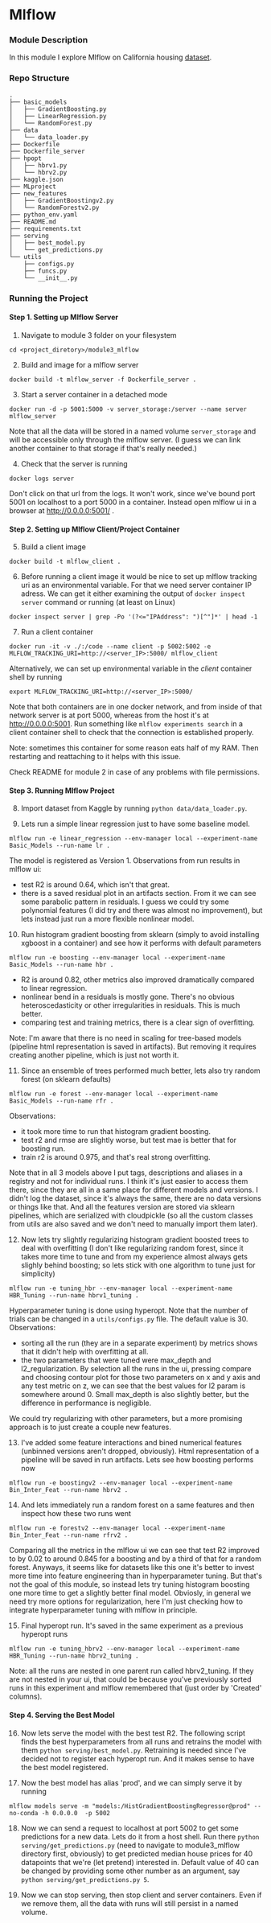 # Mlflow

### Module Description

In this module I explore Mlflow on California housing [dataset](https://www.kaggle.com/datasets/camnugent/california-housing-prices).

### Repo Structure

```
.
├── basic_models
│   ├── GradientBoosting.py
│   ├── LinearRegression.py
│   └── RandomForest.py
├── data
│   └── data_loader.py
├── Dockerfile
├── Dockerfile_server
├── hpopt
│   ├── hbrv1.py
│   └── hbrv2.py
├── kaggle.json
├── MLproject
├── new_features
│   ├── GradientBoostingv2.py
│   └── RandomForestv2.py
├── python_env.yaml
├── README.md
├── requirements.txt
├── serving
│   ├── best_model.py
│   └── get_predictions.py
└── utils
    ├── configs.py
    ├── funcs.py
    └── __init__.py
```

### Running the Project

#### Step 1. Setting up Mlflow Server

1. Navigate to module 3 folder on your filesystem
```
cd <project_diretory>/module3_mlflow
```
2. Build and image for a mlflow server
```
docker build -t mlflow_server -f Dockerfile_server .
```
3. Start a server container in a detached mode
```
docker run -d -p 5001:5000 -v server_storage:/server --name server mlflow_server
```
Note that all the data will be stored in a named volume `server_storage` and will be accessible only through the mlflow server. (I guess we can link another container to that storage if that's really needed.)

4. Check that the server is running
```
docker logs server
```
Don't click on that url from the logs. It won't work, since we've bound port 5001 on localhost to a port 5000 in a container. Instead open mlflow ui in a browser at http://0.0.0.0:5001/ .

#### Step 2. Setting up Mlflow Client/Project Container

5. Build a client image
```
docker build -t mlflow_client .
```
6. Before running a client image it would be nice to set up mlflow tracking uri as an environmental variable. For that we need server container IP adress. We can get it either examining the output of `docker inspect server` command or running (at least on Linux)
```
docker inspect server | grep -Po '(?<="IPAddress": ")[^"]*' | head -1
```
7. Run a client container
```
docker run -it -v ./:/code --name client -p 5002:5002 -e MLFLOW_TRACKING_URI=http://<server_IP>:5000/ mlflow_client
```
Alternatively, we can set up environmental variable in the *client* container shell by running
```
export MLFLOW_TRACKING_URI=http://<server_IP>:5000/
```
Note that both containers are in one docker network, and from inside of that network server is at port 5000, whereas from the host it's at http://0.0.0.0:5001. Run something like `mlflow experiments search` in a client container shell to check that the connection is established properly.

Note: sometimes this container for some reason eats half of my RAM. Then restarting and reattaching to it helps with this issue.

Check README for module 2 in case of any problems with file permissions.

#### Step 3. Running Mlflow Project

8. Import dataset from Kaggle by running `python data/data_loader.py`.

9. Lets run a simple linear regression just to have some baseline model.
```
mlflow run -e linear_regression --env-manager local --experiment-name Basic_Models --run-name lr .
```
The model is registered as Version 1. Observations from run results in mlflow ui:
- test R2 is around 0.64, which isn't that great.
- there is a saved residual plot in an artifacts section. From it we can see some parabolic pattern in residuals. I guess we could try some polynomial features (I did try and there was almost no improvement), but lets instead just run a more flexible nonlinear model.

10. Run histogram gradient boosting from sklearn (simply to avoid installing xgboost in a container) and see how it performs with default parameters
```
mlflow run -e boosting --env-manager local --experiment-name Basic_Models --run-name hbr .
```
- R2 is around 0.82, other metrics also improved dramatically compared to linear regression.
- nonlinear bend in a residuals is mostly gone. There's no obvious heteroscedasticity or other irregularities in residuals. This is much better.
- comparing test and training metrics, there is a clear sign of overfitting.

Note: I'm aware that there is no need in scaling for tree-based models (pipeline html representation is saved in artifacts). But removing it requires creating another pipeline, which is just not worth it.

11. Since an ensemble of trees performed much better, lets also try random forest (on sklearn defaults)
```
mlflow run -e forest --env-manager local --experiment-name Basic_Models --run-name rfr .
```
Observations:
- it took more time to run that histogram gradient boosting.
- test r2 and rmse are slightly worse, but test mae is better that for boosting run.
- train r2 is around 0.975, and that's real strong overfitting.

Note that in all 3 models above I put tags, descriptions and aliases in a registry and not for individual runs. I think it's just easier to access them there, since they are all in a same place for different models and versions. I didn't log the dataset, since it's always the same, there are no data versions or things like that. And all the features version are stored via sklearn pipelines, which are serialized with cloudpickle (so all the custom classes from utils are also saved and we don't need to manually import them later).

12. Now lets try slightly regularizing histogram gradient boosted trees to deal with overfitting (I don't like regularizing random forest, since it takes more time to tune and from my experience almost always gets slighly behind boosting; so lets stick with one algorithm to tune just for simplicity)
```
mlflow run -e tuning_hbr --env-manager local --experiment-name HBR_Tuning --run-name hbrv1_tuning .
```
Hyperparameter tuning is done using hyperopt. Note that the number of trials can be changed in a `utils/configs.py` file. The default value is 30.
Observations:
- sorting all the run (they are in a separate experiment) by metrics shows that it didn't help with overfitting at all.
- the two parameters that were tuned were max_depth and l2_regularization. By selection all the runs in the ui, pressing compare and choosing contour plot for those two parameters on x and y axis and any test metric on z, we can see that the best values for l2 param is somewhere around 0. Small max_depth is also slightly better, but the difference in performance is negligible.

We could try regularizing with other parameters, but a more promising approach is to just create a couple new features.

13. I've added some feature interactions and bined numerical features (unbinned versions aren't dropped, obviously). Html representation of a pipeline will be saved in run artifacts. Lets see how boosting performs now
```
mlflow run -e boostingv2 --env-manager local --experiment-name Bin_Inter_Feat --run-name hbrv2 .
```

14. And lets immediately run a random forest on a same features and then inspect how these two runs went
```
mlflow run -e forestv2 --env-manager local --experiment-name Bin_Inter_Feat --run-name rfrv2 .
```
Comparing all the metrics in the mlflow ui we can see that test R2 improved to by 0.02 to around 0.845 for a boosting and by a third of that for a random forest. Anyways, it seems like for datasets like this one it's better to invest more time into feature engineering than in hyperparameter tuning. But that's not the goal of this module, so instead lets try tuning histogram boosting one more time to get a slightly better final model. Obviosly, in general we need try more options for regularization, here I'm just checking how to integrate hyperparameter tuning with mlflow in principle.

15. Final hyperopt run. It's saved in the same experiment as a previous hyperopt runs
```
mlflow run -e tuning_hbrv2 --env-manager local --experiment-name HBR_Tuning --run-name hbrv2_tuning .
```
Note: all the runs are nested in one parent run called hbrv2_tuning. If they are not nested in your ui, that could be because you've previously sorted runs in this experiment and mlflow remembered that (just order by 'Created' columns).

#### Step 4. Serving the Best Model

16. Now lets serve the model with the best test R2. The following script finds the best hyperparameters from all runs and retrains the model with them `python serving/best_model.py`. Retraining is needed since I've decided not to register each hyperopt run. And it makes sense to have the best model registered.

17. Now the best model has alias 'prod', and we can simply serve it by running
```
mlflow models serve -m "models:/HistGradientBoostingRegressor@prod" --no-conda -h 0.0.0.0  -p 5002
```

18. Now we can send a request to localhost at port 5002 to get some predictions for a new data. Lets do it from a host shell. Run there `python serving/get_predictions.py` (need to navigate to module3_mlflow directory first, obviously) to get predicted median house prices for 40 datapoints that we're (let pretend) interested in. Default value of 40 can be changed by providing some other number as an argument, say `python serving/get_predictions.py 5`.

19. Now we can stop serving, then stop client and server containers. Even if we remove them, all the data with runs will still persist in a named volume.